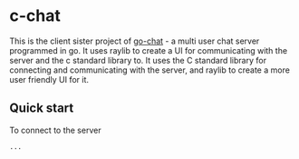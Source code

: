 # c-chat
This is the client sister project of [go-chat](https://github.com/gremble0/gochat) - a multi user chat server programmed in go. It uses raylib to create a UI for communicating with the server and the c standard library to. It uses the C standard library for connecting and communicating with the server, and raylib to create a more user friendly UI for it.

## Quick start
To connect to the server
```console
...
```
